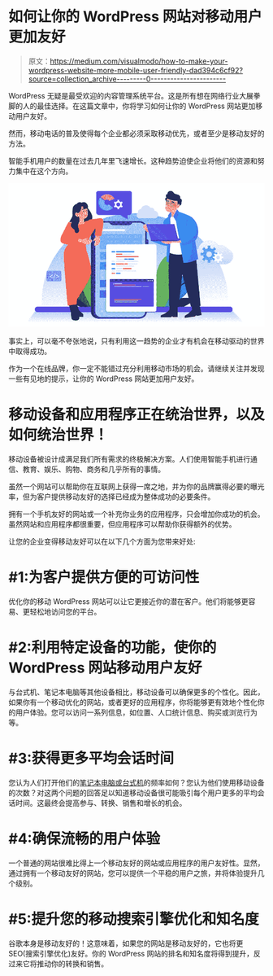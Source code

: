 # 如何让你的 WordPress 网站对移动用户更加友好

> 原文：<https://medium.com/visualmodo/how-to-make-your-wordpress-website-more-mobile-user-friendly-dad394c6cf92?source=collection_archive---------0----------------------->

WordPress 无疑是最受欢迎的内容管理系统平台。这是所有想在网络行业大展拳脚的人的最佳选择。在这篇文章中，你将学习如何让你的 WordPress 网站更加移动用户友好。

然而，移动电话的普及使得每个企业都必须采取移动优先，或者至少是移动友好的方法。

智能手机用户的数量在过去几年里飞速增长。这种趋势迫使企业将他们的资源和努力集中在这个方向。

![](img/2214c996728b088a3e7d5609a4a1252b.png)

事实上，可以毫不夸张地说，只有利用这一趋势的企业才有机会在移动驱动的世界中取得成功。

作为一个在线品牌，你一定不能错过充分利用移动市场的机会。请继续关注并发现一些有见地的提示，让你的 WordPress 网站更加用户友好。

# 移动设备和应用程序正在统治世界，以及如何统治世界！

移动设备被设计成满足我们所有需求的终极解决方案。人们使用智能手机进行通信、教育、娱乐、购物、商务和几乎所有的事情。

虽然一个网站可以帮助你在互联网上获得一席之地，并为你的品牌赢得必要的曝光率，但为客户提供移动友好的选择已经成为整体成功的必要条件。

拥有一个手机友好的网站或一个补充你业务的应用程序，只会增加你成功的机会。虽然网站和应用程序都很重要，但应用程序可以帮助你获得额外的优势。

让您的企业变得移动友好可以在以下几个方面为您带来好处:

# #1:为客户提供方便的可访问性

优化你的移动 WordPress 网站可以让它更接近你的潜在客户。他们将能够更容易、更轻松地访问您的平台。

# #2:利用特定设备的功能，使你的 WordPress 网站移动用户友好

与台式机、笔记本电脑等其他设备相比，移动设备可以确保更多的个性化。因此，如果你有一个移动优化的网站，或者更好的应用程序，你将能够更有效地个性化你的用户体验。您可以访问一系列信息，如位置、人口统计信息、购买或浏览行为等。

# #3:获得更多平均会话时间

您认为人们打开他们的[笔记本电脑或台式机](https://expo.ooo/)的频率如何？您认为他们使用移动设备的次数？对这两个问题的回答足以知道移动设备很可能吸引每个用户更多的平均会话时间。这最终会提高参与、转换、销售和增长的机会。

# #4:确保流畅的用户体验

一个普通的网站很难比得上一个移动友好的网站或应用程序的用户友好性。显然，通过拥有一个移动友好的网站，您可以提供一个平稳的用户之旅，并将体验提升几个级别。

# #5:提升您的移动搜索引擎优化和知名度

谷歌本身是移动友好的！这意味着，如果您的网站是移动友好的，它也将更 SEO(搜索引擎优化)友好。你的 WordPress 网站的排名和知名度将得到提升，反过来它将推动你的转换和销售。